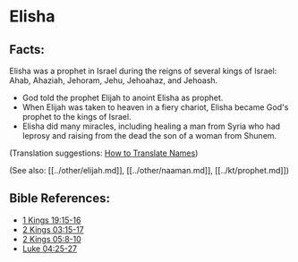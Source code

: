# Elisha #

## Facts: ##

Elisha was a prophet in Israel during the reigns of several kings of Israel: Ahab, Ahaziah, Jehoram, Jehu, Jehoahaz, and Jehoash.

* God told the prophet Elijah to anoint Elisha as prophet.
* When Elijah was taken to heaven in a fiery chariot, Elisha became God's prophet to the kings of Israel. 
* Elisha did many miracles, including healing a man from Syria who had leprosy and raising from the dead the son of a woman from Shunem.

(Translation suggestions: [How to Translate Names](en/ta-vol1/translate/man/translate-names))

(See also: [[../other/elijah.md]], [[../other/naaman.md]], [[../kt/prophet.md]])

## Bible References: ##

* [1 Kings 19:15-16](en/tn/1ki/help/19/15)
* [2 Kings 03:15-17](en/tn/2ki/help/03/15)
* [2 Kings 05:8-10](en/tn/2ki/help/05/08)
* [Luke 04:25-27](en/tn/luk/help/04/25)